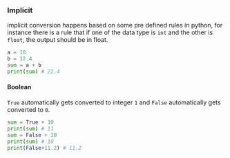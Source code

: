 ### Implicit

implicit conversion happens based on some pre defined rules in python, for instance there is a rule that if one of the data type is `int` and the other is `float`, the output should be in float.

```py
a = 10
b = 12.4
sum = a + b
print(sum) # 22.4
```

#### Boolean

`True` automatically gets converted to integer `1` and `False` automatically gets converted to `0`.

```py
sum = True + 10
print(sum) # 11
sum = False + 10
print(sum) # 10
print(False+11.2) # 11.2
```
